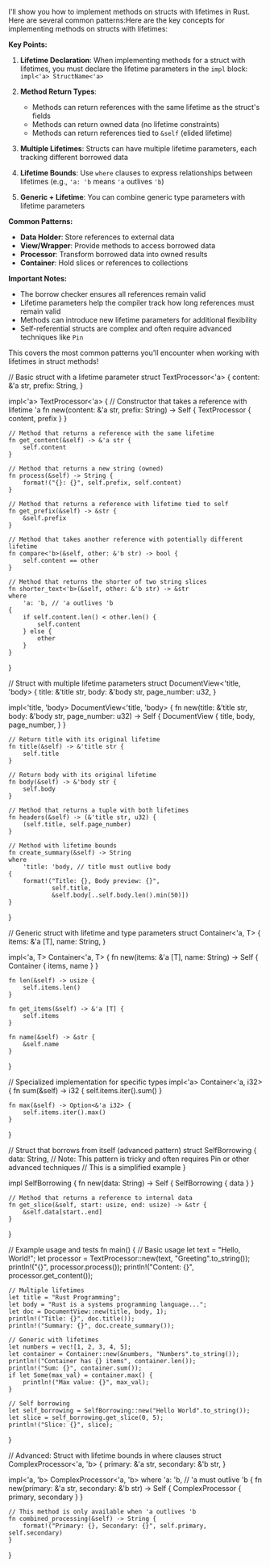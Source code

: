 I'll show you how to implement methods on structs with lifetimes in Rust. Here are several common patterns:Here are the key concepts for implementing methods on structs with lifetimes:

**Key Points:**

1. **Lifetime Declaration**: When implementing methods for a struct with lifetimes, you must declare the lifetime parameters in the `impl` block: `impl<'a> StructName<'a>`

2. **Method Return Types**: 
   - Methods can return references with the same lifetime as the struct's fields
   - Methods can return owned data (no lifetime constraints)
   - Methods can return references tied to `&self` (elided lifetime)

3. **Multiple Lifetimes**: Structs can have multiple lifetime parameters, each tracking different borrowed data

4. **Lifetime Bounds**: Use `where` clauses to express relationships between lifetimes (e.g., `'a: 'b` means `'a` outlives `'b`)

5. **Generic + Lifetime**: You can combine generic type parameters with lifetime parameters

**Common Patterns:**

- **Data Holder**: Store references to external data
- **View/Wrapper**: Provide methods to access borrowed data
- **Processor**: Transform borrowed data into owned results
- **Container**: Hold slices or references to collections

**Important Notes:**

- The borrow checker ensures all references remain valid
- Lifetime parameters help the compiler track how long references must remain valid
- Methods can introduce new lifetime parameters for additional flexibility
- Self-referential structs are complex and often require advanced techniques like `Pin`

This covers the most common patterns you'll encounter when working with lifetimes in struct methods!

// Basic struct with a lifetime parameter
struct TextProcessor<'a> {
    content: &'a str,
    prefix: String,
}

impl<'a> TextProcessor<'a> {
    // Constructor that takes a reference with lifetime 'a
    fn new(content: &'a str, prefix: String) -> Self {
        TextProcessor { content, prefix }
    }
    
    // Method that returns a reference with the same lifetime
    fn get_content(&self) -> &'a str {
        self.content
    }
    
    // Method that returns a new string (owned)
    fn process(&self) -> String {
        format!("{}: {}", self.prefix, self.content)
    }
    
    // Method that returns a reference with lifetime tied to self
    fn get_prefix(&self) -> &str {
        &self.prefix
    }
    
    // Method that takes another reference with potentially different lifetime
    fn compare<'b>(&self, other: &'b str) -> bool {
        self.content == other
    }
    
    // Method that returns the shorter of two string slices
    fn shorter_text<'b>(&self, other: &'b str) -> &str
    where
        'a: 'b, // 'a outlives 'b
    {
        if self.content.len() < other.len() {
            self.content
        } else {
            other
        }
    }
}

// Struct with multiple lifetime parameters
struct DocumentView<'title, 'body> {
    title: &'title str,
    body: &'body str,
    page_number: u32,
}

impl<'title, 'body> DocumentView<'title, 'body> {
    fn new(title: &'title str, body: &'body str, page_number: u32) -> Self {
        DocumentView {
            title,
            body,
            page_number,
        }
    }
    
    // Return title with its original lifetime
    fn title(&self) -> &'title str {
        self.title
    }
    
    // Return body with its original lifetime
    fn body(&self) -> &'body str {
        self.body
    }
    
    // Method that returns a tuple with both lifetimes
    fn headers(&self) -> (&'title str, u32) {
        (self.title, self.page_number)
    }
    
    // Method with lifetime bounds
    fn create_summary(&self) -> String
    where
        'title: 'body, // title must outlive body
    {
        format!("Title: {}, Body preview: {}", 
                self.title, 
                &self.body[..self.body.len().min(50)])
    }
}

// Generic struct with lifetime and type parameters
struct Container<'a, T> {
    items: &'a [T],
    name: String,
}

impl<'a, T> Container<'a, T> {
    fn new(items: &'a [T], name: String) -> Self {
        Container { items, name }
    }
    
    fn len(&self) -> usize {
        self.items.len()
    }
    
    fn get_items(&self) -> &'a [T] {
        self.items
    }
    
    fn name(&self) -> &str {
        &self.name
    }
}

// Specialized implementation for specific types
impl<'a> Container<'a, i32> {
    fn sum(&self) -> i32 {
        self.items.iter().sum()
    }
    
    fn max(&self) -> Option<&'a i32> {
        self.items.iter().max()
    }
}

// Struct that borrows from itself (advanced pattern)
struct SelfBorrowing {
    data: String,
    // Note: This pattern is tricky and often requires Pin or other advanced techniques
    // This is a simplified example
}

impl SelfBorrowing {
    fn new(data: String) -> Self {
        SelfBorrowing { data }
    }
    
    // Method that returns a reference to internal data
    fn get_slice(&self, start: usize, end: usize) -> &str {
        &self.data[start..end]
    }
}

// Example usage and tests
fn main() {
    // Basic usage
    let text = "Hello, World!";
    let processor = TextProcessor::new(text, "Greeting".to_string());
    println!("{}", processor.process());
    println!("Content: {}", processor.get_content());
    
    // Multiple lifetimes
    let title = "Rust Programming";
    let body = "Rust is a systems programming language...";
    let doc = DocumentView::new(title, body, 1);
    println!("Title: {}", doc.title());
    println!("Summary: {}", doc.create_summary());
    
    // Generic with lifetimes
    let numbers = vec![1, 2, 3, 4, 5];
    let container = Container::new(&numbers, "Numbers".to_string());
    println!("Container has {} items", container.len());
    println!("Sum: {}", container.sum());
    if let Some(max_val) = container.max() {
        println!("Max value: {}", max_val);
    }
    
    // Self borrowing
    let self_borrowing = SelfBorrowing::new("Hello World".to_string());
    let slice = self_borrowing.get_slice(0, 5);
    println!("Slice: {}", slice);
}

// Advanced: Struct with lifetime bounds in where clauses
struct ComplexProcessor<'a, 'b> {
    primary: &'a str,
    secondary: &'b str,
}

impl<'a, 'b> ComplexProcessor<'a, 'b> 
where
    'a: 'b, // 'a must outlive 'b
{
    fn new(primary: &'a str, secondary: &'b str) -> Self {
        ComplexProcessor { primary, secondary }
    }
    
    // This method is only available when 'a outlives 'b
    fn combined_processing(&self) -> String {
        format!("Primary: {}, Secondary: {}", self.primary, self.secondary)
    }
}